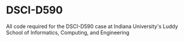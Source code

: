 # DSCI-D590
All code required for the DSCI-D590 case at Indiana University's Luddy School of Informatics, Computing, and Engineering
